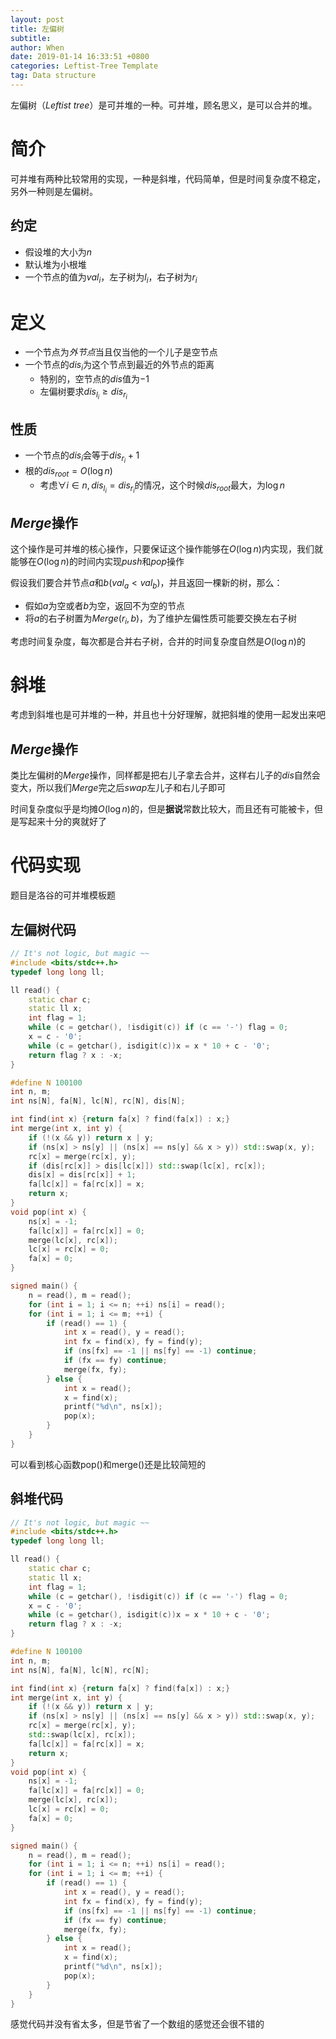 ```yaml
---
layout: post
title: 左偏树
subtitle: 
author: When
date: 2019-01-14 16:33:51 +0800
categories: Leftist-Tree Template
tag: Data structure
---
```


左偏树（*Leftist tree*）是可并堆的一种。可并堆，顾名思义，是可以合并的堆。

# 简介

可并堆有两种比较常用的实现，一种是斜堆，代码简单，但是时间复杂度不稳定，另外一种则是左偏树。

## 约定

- 假设堆的大小为$n$
- 默认堆为小根堆
- 一个节点的值为$val_i$，左子树为$l_i$，右子树为$r_i$

# 定义

- 一个节点为*外节点*当且仅当他的一个儿子是空节点
- 一个节点的$dis_i$为这个节点到最近的外节点的距离
  - 特别的，空节点的$dis​$值为$-1​$
  - 左偏树要求$dis_{l_i}\ge dis_{r_i}$

## 性质

- 一个节点的$dis_i$会等于$dis_{r_i}+1$
- 根的$dis_{root}=O({\log n})$
  - 考虑$\forall i\in n,dis_{l_i}=dis_{r_i}$的情况，这个时候$dis_{root}$最大，为$\log n$

## $Merge$操作

这个操作是可并堆的核心操作，只要保证这个操作能够在$O(\log n)$内实现，我们就能够在$O(\log n)$的时间内实现$push$和$pop$操作

假设我们要合并节点$a$和$b$$(val_a<val_b)$，并且返回一棵新的树，那么：

- 假如$a$为空或者$b$为空，返回不为空的节点
- 将$a$的右子树置为$Merge(r_i,b)$，为了维护左偏性质可能要交换左右子树

考虑时间复杂度，每次都是合并右子树，合并的时间复杂度自然是$O(\log n)$的

# 斜堆

考虑到斜堆也是可并堆的一种，并且也十分好理解，就把斜堆的使用一起发出来吧

## $Merge$操作

类比左偏树的$Merge$操作，同样都是把右儿子拿去合并，这样右儿子的$dis$自然会变大，所以我们$Merge$完之后$swap$左儿子和右儿子即可

时间复杂度似乎是均摊$O(\log n)$的，但是**据说**常数比较大，而且还有可能被卡，但是写起来十分的爽就好了

# 代码实现

题目是洛谷的可并堆模板题

## 左偏树代码

```cpp
// It's not logic, but magic ~~
#include <bits/stdc++.h>
typedef long long ll;

ll read() {
    static char c;
    static ll x;
    int flag = 1;
    while (c = getchar(), !isdigit(c)) if (c == '-') flag = 0;
    x = c - '0';
    while (c = getchar(), isdigit(c))x = x * 10 + c - '0';
    return flag ? x : -x;
}

#define N 100100
int n, m;
int ns[N], fa[N], lc[N], rc[N], dis[N];

int find(int x) {return fa[x] ? find(fa[x]) : x;}
int merge(int x, int y) {
    if (!(x && y)) return x | y;
    if (ns[x] > ns[y] || (ns[x] == ns[y] && x > y)) std::swap(x, y);
    rc[x] = merge(rc[x], y);
    if (dis[rc[x]] > dis[lc[x]]) std::swap(lc[x], rc[x]);
    dis[x] = dis[rc[x]] + 1;
    fa[lc[x]] = fa[rc[x]] = x;
    return x;
}
void pop(int x) {
    ns[x] = -1;
    fa[lc[x]] = fa[rc[x]] = 0;
    merge(lc[x], rc[x]);
    lc[x] = rc[x] = 0;
    fa[x] = 0;
}

signed main() {
    n = read(), m = read();
    for (int i = 1; i <= n; ++i) ns[i] = read();
    for (int i = 1; i <= m; ++i) {
        if (read() == 1) {
            int x = read(), y = read();
            int fx = find(x), fy = find(y);
            if (ns[fx] == -1 || ns[fy] == -1) continue;
            if (fx == fy) continue;
            merge(fx, fy);
        } else {
            int x = read();
            x = find(x);
            printf("%d\n", ns[x]);
            pop(x);
        }
    }
}

```

可以看到核心函数pop()和merge()还是比较简短的

## 斜堆代码

```c++
// It's not logic, but magic ~~
#include <bits/stdc++.h>
typedef long long ll;

ll read() {
    static char c;
    static ll x;
    int flag = 1;
    while (c = getchar(), !isdigit(c)) if (c == '-') flag = 0;
    x = c - '0';
    while (c = getchar(), isdigit(c))x = x * 10 + c - '0';
    return flag ? x : -x;
}

#define N 100100
int n, m;
int ns[N], fa[N], lc[N], rc[N];

int find(int x) {return fa[x] ? find(fa[x]) : x;}
int merge(int x, int y) {
    if (!(x && y)) return x | y;
    if (ns[x] > ns[y] || (ns[x] == ns[y] && x > y)) std::swap(x, y);
    rc[x] = merge(rc[x], y);
    std::swap(lc[x], rc[x]);
    fa[lc[x]] = fa[rc[x]] = x;
    return x;
}
void pop(int x) {
    ns[x] = -1;
    fa[lc[x]] = fa[rc[x]] = 0;
    merge(lc[x], rc[x]);
    lc[x] = rc[x] = 0;
    fa[x] = 0;
}

signed main() {
    n = read(), m = read();
    for (int i = 1; i <= n; ++i) ns[i] = read();
    for (int i = 1; i <= m; ++i) {
        if (read() == 1) {
            int x = read(), y = read();
            int fx = find(x), fy = find(y);
            if (ns[fx] == -1 || ns[fy] == -1) continue;
            if (fx == fy) continue;
            merge(fx, fy);
        } else {
            int x = read();
            x = find(x);
            printf("%d\n", ns[x]);
            pop(x);
        }
    }
}

```

感觉代码并没有省太多，但是节省了一个数组的感觉还会很不错的
